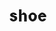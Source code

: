 ---
title: 'shoe'
description: 'This is definitely a shoe. This is definitely a shoe. This is definitely a shoe.'
image: ''
price: '59.99'
---